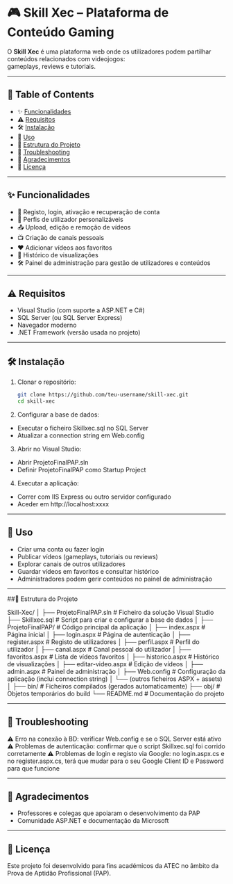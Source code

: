 # 🎮 Skill Xec – Plataforma de Conteúdo Gaming

O **Skill Xec** é uma plataforma web onde os utilizadores podem partilhar conteúdos relacionados com videojogos:  
gameplays, reviews e tutoriais.  

---

## 📑 Table of Contents
- ✨ [Funcionalidades](#-funcionalidades)  
- ⚠️ [Requisitos](#️-requisitos)  
- 🛠️ [Instalação](#-instalação)  
- 🚀 [Uso](#-uso)  
- 📂 [Estrutura do Projeto](#-estrutura-do-projeto)  
- 🔧 [Troubleshooting](#-troubleshooting)  
- 🙏 [Agradecimentos](#-agradecimentos)  
- 📜 [Licença](#-licença)  

---

## ✨ Funcionalidades
- 👤 Registo, login, ativação e recuperação de conta  
- 📝 Perfis de utilizador personalizáveis  
- 📤 Upload, edição e remoção de vídeos  
- 📺 Criação de canais pessoais  
- ❤️ Adicionar vídeos aos favoritos  
- 📜 Histórico de visualizações  
- 🛠️ Painel de administração para gestão de utilizadores e conteúdos  

---

## ⚠️ Requisitos
- Visual Studio (com suporte a ASP.NET e C#)  
- SQL Server (ou SQL Server Express)  
- Navegador moderno  
- .NET Framework (versão usada no projeto)  

---

## 🛠️ Instalação
1. Clonar o repositório:  
   ```bash
   git clone https://github.com/teu-username/skill-xec.git
   cd skill-xec

2. Configurar a base de dados:

- Executar o ficheiro Skillxec.sql no SQL Server
- Atualizar a connection string em Web.config

3. Abrir no Visual Studio:

- Abrir ProjetoFinalPAP.sln
- Definir ProjetoFinalPAP como Startup Project

4. Executar a aplicação:

- Correr com IIS Express ou outro servidor configurado
- Aceder em http://localhost:xxxx
  
---

## 🚀 Uso

- Criar uma conta ou fazer login
- Publicar vídeos (gameplays, tutoriais ou reviews)
- Explorar canais de outros utilizadores
- Guardar vídeos em favoritos e consultar histórico
- Administradores podem gerir conteúdos no painel de administração

---

##📂 Estrutura do Projeto

Skill-Xec/
│
├── ProjetoFinalPAP.sln          # Ficheiro da solução Visual Studio
├── Skillxec.sql                 # Script para criar e configurar a base de dados
│
├── ProjetoFinalPAP/             # Código principal da aplicação
│   ├── index.aspx               # Página inicial
│   ├── login.aspx               # Página de autenticação
│   ├── register.aspx            # Registo de utilizadores
│   ├── perfil.aspx              # Perfil do utilizador
│   ├── canal.aspx               # Canal pessoal do utilizador
│   ├── favoritos.aspx           # Lista de vídeos favoritos
│   ├── historico.aspx           # Histórico de visualizações
│   ├── editar-video.aspx        # Edição de vídeos
│   ├── admin.aspx               # Painel de administração
│   ├── Web.config               # Configuração da aplicação (inclui connection string)
│   └── (outros ficheiros ASPX + assets)
│
├── bin/                         # Ficheiros compilados (gerados automaticamente)
├── obj/                         # Objetos temporários do build
└── README.md                    # Documentação do projeto

---

## 🔧 Troubleshooting
⚠️ Erro na conexão à BD: verificar Web.config e se o SQL Server está ativo
⚠️ Problemas de autenticação: confirmar que o script Skillxec.sql foi corrido corretamente
⚠️ Problemas de login e registo via Google: no login.aspx.cs e no register.aspx.cs, terá que mudar para o seu Google Client ID e Password para que funcione

---

## 🙏 Agradecimentos
- Professores e colegas que apoiaram o desenvolvimento da PAP
- Comunidade ASP.NET e documentação da Microsoft

---

## 📜 Licença
Este projeto foi desenvolvido para fins académicos da ATEC no âmbito da Prova de Aptidão Profissional (PAP).
